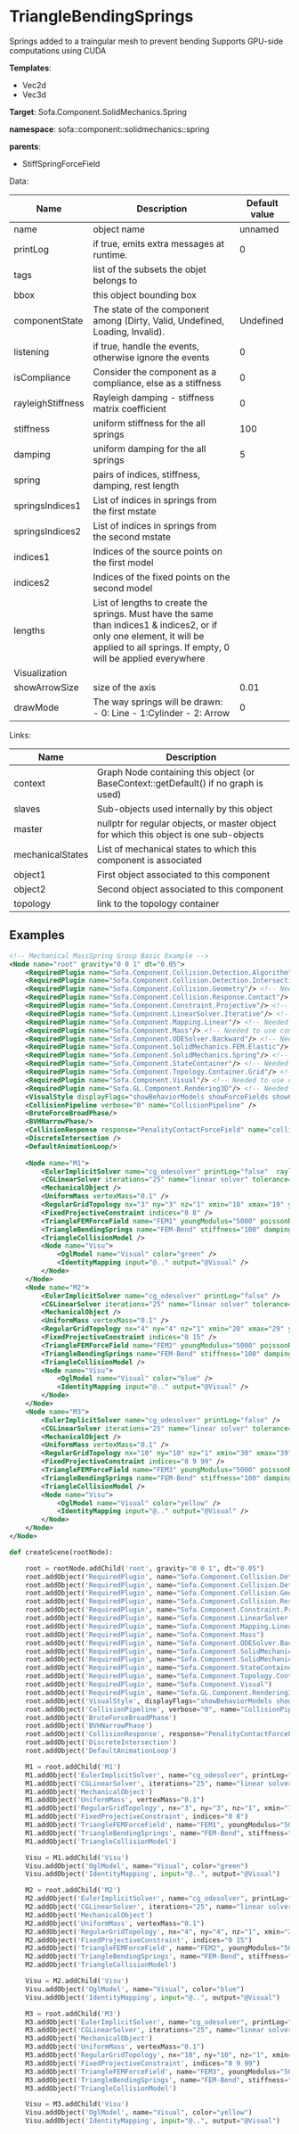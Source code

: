 # TriangleBendingSprings

Springs added to a traingular mesh to prevent bending
Supports GPU-side computations using CUDA


__Templates__:
- Vec2d
- Vec3d

__Target__: Sofa.Component.SolidMechanics.Spring

__namespace__: sofa::component::solidmechanics::spring

__parents__: 
- StiffSpringForceField

Data: 

<table>
<thead>
    <tr>
        <th>Name</th>
        <th>Description</th>
        <th>Default value</th>
    </tr>
</thead>
<tbody>
	<tr>
		<td>name</td>
		<td>
object name
</td>
		<td>unnamed</td>
	</tr>
	<tr>
		<td>printLog</td>
		<td>
if true, emits extra messages at runtime.
</td>
		<td>0</td>
	</tr>
	<tr>
		<td>tags</td>
		<td>
list of the subsets the objet belongs to
</td>
		<td></td>
	</tr>
	<tr>
		<td>bbox</td>
		<td>
this object bounding box
</td>
		<td></td>
	</tr>
	<tr>
		<td>componentState</td>
		<td>
The state of the component among (Dirty, Valid, Undefined, Loading, Invalid).
</td>
		<td>Undefined</td>
	</tr>
	<tr>
		<td>listening</td>
		<td>
if true, handle the events, otherwise ignore the events
</td>
		<td>0</td>
	</tr>
	<tr>
		<td>isCompliance</td>
		<td>
Consider the component as a compliance, else as a stiffness
</td>
		<td>0</td>
	</tr>
	<tr>
		<td>rayleighStiffness</td>
		<td>
Rayleigh damping - stiffness matrix coefficient
</td>
		<td>0</td>
	</tr>
	<tr>
		<td>stiffness</td>
		<td>
uniform stiffness for the all springs
</td>
		<td>100</td>
	</tr>
	<tr>
		<td>damping</td>
		<td>
uniform damping for the all springs
</td>
		<td>5</td>
	</tr>
	<tr>
		<td>spring</td>
		<td>
pairs of indices, stiffness, damping, rest length
</td>
		<td></td>
	</tr>
	<tr>
		<td>springsIndices1</td>
		<td>
List of indices in springs from the first mstate
</td>
		<td></td>
	</tr>
	<tr>
		<td>springsIndices2</td>
		<td>
List of indices in springs from the second mstate
</td>
		<td></td>
	</tr>
	<tr>
		<td>indices1</td>
		<td>
Indices of the source points on the first model
</td>
		<td></td>
	</tr>
	<tr>
		<td>indices2</td>
		<td>
Indices of the fixed points on the second model
</td>
		<td></td>
	</tr>
	<tr>
		<td>lengths</td>
		<td>
List of lengths to create the springs. Must have the same than indices1 & indices2, or if only one element, it will be applied to all springs. If empty, 0 will be applied everywhere
</td>
		<td></td>
	</tr>
	<tr>
		<td colspan="3">Visualization</td>
	</tr>
	<tr>
		<td>showArrowSize</td>
		<td>
size of the axis
</td>
		<td>0.01</td>
	</tr>
	<tr>
		<td>drawMode</td>
		<td>
The way springs will be drawn:
- 0: Line
- 1:Cylinder
- 2: Arrow
</td>
		<td>0</td>
	</tr>

</tbody>
</table>

Links: 

| Name | Description |
| ---- | ----------- |
|context|Graph Node containing this object (or BaseContext::getDefault() if no graph is used)|
|slaves|Sub-objects used internally by this object|
|master|nullptr for regular objects, or master object for which this object is one sub-objects|
|mechanicalStates|List of mechanical states to which this component is associated|
|object1|First object associated to this component|
|object2|Second object associated to this component|
|topology|link to the topology container|



## Examples

```xml
<!-- Mechanical MassSpring Group Basic Example -->
<Node name="root" gravity="0 0 1" dt="0.05">
    <RequiredPlugin name="Sofa.Component.Collision.Detection.Algorithm"/> <!-- Needed to use components [BVHNarrowPhase BruteForceBroadPhase CollisionPipeline] -->
    <RequiredPlugin name="Sofa.Component.Collision.Detection.Intersection"/> <!-- Needed to use components [DiscreteIntersection] -->
    <RequiredPlugin name="Sofa.Component.Collision.Geometry"/> <!-- Needed to use components [TriangleCollisionModel] -->
    <RequiredPlugin name="Sofa.Component.Collision.Response.Contact"/> <!-- Needed to use components [CollisionResponse] -->
    <RequiredPlugin name="Sofa.Component.Constraint.Projective"/> <!-- Needed to use components [FixedProjectiveConstraint] -->
    <RequiredPlugin name="Sofa.Component.LinearSolver.Iterative"/> <!-- Needed to use components [CGLinearSolver] -->
    <RequiredPlugin name="Sofa.Component.Mapping.Linear"/> <!-- Needed to use components [IdentityMapping] -->
    <RequiredPlugin name="Sofa.Component.Mass"/> <!-- Needed to use components [UniformMass] -->
    <RequiredPlugin name="Sofa.Component.ODESolver.Backward"/> <!-- Needed to use components [EulerImplicitSolver] -->
    <RequiredPlugin name="Sofa.Component.SolidMechanics.FEM.Elastic"/> <!-- Needed to use components [TriangleFEMForceField] -->
    <RequiredPlugin name="Sofa.Component.SolidMechanics.Spring"/> <!-- Needed to use components [TriangleBendingSprings] -->
    <RequiredPlugin name="Sofa.Component.StateContainer"/> <!-- Needed to use components [MechanicalObject] -->
    <RequiredPlugin name="Sofa.Component.Topology.Container.Grid"/> <!-- Needed to use components [RegularGridTopology] -->
    <RequiredPlugin name="Sofa.Component.Visual"/> <!-- Needed to use components [VisualStyle] -->
    <RequiredPlugin name="Sofa.GL.Component.Rendering3D"/> <!-- Needed to use components [OglModel] -->
    <VisualStyle displayFlags="showBehaviorModels showForceFields showCollisionModels showMappings showVisual" />
    <CollisionPipeline verbose="0" name="CollisionPipeline" />
    <BruteForceBroadPhase/>
    <BVHNarrowPhase/>
    <CollisionResponse response="PenalityContactForceField" name="collision response" />
    <DiscreteIntersection />
    <DefaultAnimationLoop/>
    
    <Node name="M1">
        <EulerImplicitSolver name="cg_odesolver" printLog="false"  rayleighStiffness="0.1" rayleighMass="0.1" />
        <CGLinearSolver iterations="25" name="linear solver" tolerance="1.0e-9" threshold="1.0e-9" />
        <MechanicalObject />
        <UniformMass vertexMass="0.1" />
        <RegularGridTopology nx="3" ny="3" nz="1" xmin="10" xmax="19" ymin="0" ymax="9" zmin="4" zmax="5" />
        <FixedProjectiveConstraint indices="0 8" />
        <TriangleFEMForceField name="FEM1" youngModulus="5000" poissonRatio="0.3" method="large" />
        <TriangleBendingSprings name="FEM-Bend" stiffness="100" damping="0.1" />
        <TriangleCollisionModel />
        <Node name="Visu">
            <OglModel name="Visual" color="green" />
            <IdentityMapping input="@.." output="@Visual" />
        </Node>
    </Node>
    <Node name="M2">
        <EulerImplicitSolver name="cg_odesolver" printLog="false" />
        <CGLinearSolver iterations="25" name="linear solver" tolerance="1.0e-9" threshold="1.0e-9" />
        <MechanicalObject />
        <UniformMass vertexMass="0.1" />
        <RegularGridTopology nx="4" ny="4" nz="1" xmin="20" xmax="29" ymin="0" ymax="9" zmin="8" zmax="9" />
        <FixedProjectiveConstraint indices="0 15" />
        <TriangleFEMForceField name="FEM2" youngModulus="5000" poissonRatio="0.3" method="large" />
        <TriangleBendingSprings name="FEM-Bend" stiffness="100" damping="0.1" />
        <TriangleCollisionModel />
        <Node name="Visu">
            <OglModel name="Visual" color="blue" />
            <IdentityMapping input="@.." output="@Visual" />
        </Node>
    </Node>
    <Node name="M3">
        <EulerImplicitSolver name="cg_odesolver" printLog="false" />
        <CGLinearSolver iterations="25" name="linear solver" tolerance="1.0e-9" threshold="1.0e-9" />
        <MechanicalObject />
        <UniformMass vertexMass="0.1" />
        <RegularGridTopology nx="10" ny="10" nz="1" xmin="30" xmax="39" ymin="0" ymax="9" zmin="12" zmax="13" />
        <FixedProjectiveConstraint indices="0 9 99" />
        <TriangleFEMForceField name="FEM3" youngModulus="5000" poissonRatio="0.3" method="large" />
        <TriangleBendingSprings name="FEM-Bend" stiffness="100" damping="0.1" />
        <TriangleCollisionModel />
        <Node name="Visu">
            <OglModel name="Visual" color="yellow" />
            <IdentityMapping input="@.." output="@Visual" />
        </Node>
    </Node>
</Node>
```
```python
def createScene(rootNode):

	root = rootNode.addChild('root', gravity="0 0 1", dt="0.05")
	root.addObject('RequiredPlugin', name="Sofa.Component.Collision.Detection.Algorithm")
	root.addObject('RequiredPlugin', name="Sofa.Component.Collision.Detection.Intersection")
	root.addObject('RequiredPlugin', name="Sofa.Component.Collision.Geometry")
	root.addObject('RequiredPlugin', name="Sofa.Component.Collision.Response.Contact")
	root.addObject('RequiredPlugin', name="Sofa.Component.Constraint.Projective")
	root.addObject('RequiredPlugin', name="Sofa.Component.LinearSolver.Iterative")
	root.addObject('RequiredPlugin', name="Sofa.Component.Mapping.Linear")
	root.addObject('RequiredPlugin', name="Sofa.Component.Mass")
	root.addObject('RequiredPlugin', name="Sofa.Component.ODESolver.Backward")
	root.addObject('RequiredPlugin', name="Sofa.Component.SolidMechanics.FEM.Elastic")
	root.addObject('RequiredPlugin', name="Sofa.Component.SolidMechanics.Spring")
	root.addObject('RequiredPlugin', name="Sofa.Component.StateContainer")
	root.addObject('RequiredPlugin', name="Sofa.Component.Topology.Container.Grid")
	root.addObject('RequiredPlugin', name="Sofa.Component.Visual")
	root.addObject('RequiredPlugin', name="Sofa.GL.Component.Rendering3D")
	root.addObject('VisualStyle', displayFlags="showBehaviorModels showForceFields showCollisionModels showMappings showVisual")
	root.addObject('CollisionPipeline', verbose="0", name="CollisionPipeline")
	root.addObject('BruteForceBroadPhase')
	root.addObject('BVHNarrowPhase')
	root.addObject('CollisionResponse', response="PenalityContactForceField", name="collision response")
	root.addObject('DiscreteIntersection')
	root.addObject('DefaultAnimationLoop')

	M1 = root.addChild('M1')
	M1.addObject('EulerImplicitSolver', name="cg_odesolver", printLog="false", rayleighStiffness="0.1", rayleighMass="0.1")
	M1.addObject('CGLinearSolver', iterations="25", name="linear solver", tolerance="1.0e-9", threshold="1.0e-9")
	M1.addObject('MechanicalObject')
	M1.addObject('UniformMass', vertexMass="0.1")
	M1.addObject('RegularGridTopology', nx="3", ny="3", nz="1", xmin="10", xmax="19", ymin="0", ymax="9", zmin="4", zmax="5")
	M1.addObject('FixedProjectiveConstraint', indices="0 8")
	M1.addObject('TriangleFEMForceField', name="FEM1", youngModulus="5000", poissonRatio="0.3", method="large")
	M1.addObject('TriangleBendingSprings', name="FEM-Bend", stiffness="100", damping="0.1")
	M1.addObject('TriangleCollisionModel')

	Visu = M1.addChild('Visu')
	Visu.addObject('OglModel', name="Visual", color="green")
	Visu.addObject('IdentityMapping', input="@..", output="@Visual")

	M2 = root.addChild('M2')
	M2.addObject('EulerImplicitSolver', name="cg_odesolver", printLog="false")
	M2.addObject('CGLinearSolver', iterations="25", name="linear solver", tolerance="1.0e-9", threshold="1.0e-9")
	M2.addObject('MechanicalObject')
	M2.addObject('UniformMass', vertexMass="0.1")
	M2.addObject('RegularGridTopology', nx="4", ny="4", nz="1", xmin="20", xmax="29", ymin="0", ymax="9", zmin="8", zmax="9")
	M2.addObject('FixedProjectiveConstraint', indices="0 15")
	M2.addObject('TriangleFEMForceField', name="FEM2", youngModulus="5000", poissonRatio="0.3", method="large")
	M2.addObject('TriangleBendingSprings', name="FEM-Bend", stiffness="100", damping="0.1")
	M2.addObject('TriangleCollisionModel')

	Visu = M2.addChild('Visu')
	Visu.addObject('OglModel', name="Visual", color="blue")
	Visu.addObject('IdentityMapping', input="@..", output="@Visual")

	M3 = root.addChild('M3')
	M3.addObject('EulerImplicitSolver', name="cg_odesolver", printLog="false")
	M3.addObject('CGLinearSolver', iterations="25", name="linear solver", tolerance="1.0e-9", threshold="1.0e-9")
	M3.addObject('MechanicalObject')
	M3.addObject('UniformMass', vertexMass="0.1")
	M3.addObject('RegularGridTopology', nx="10", ny="10", nz="1", xmin="30", xmax="39", ymin="0", ymax="9", zmin="12", zmax="13")
	M3.addObject('FixedProjectiveConstraint', indices="0 9 99")
	M3.addObject('TriangleFEMForceField', name="FEM3", youngModulus="5000", poissonRatio="0.3", method="large")
	M3.addObject('TriangleBendingSprings', name="FEM-Bend", stiffness="100", damping="0.1")
	M3.addObject('TriangleCollisionModel')

	Visu = M3.addChild('Visu')
	Visu.addObject('OglModel', name="Visual", color="yellow")
	Visu.addObject('IdentityMapping', input="@..", output="@Visual")
```
